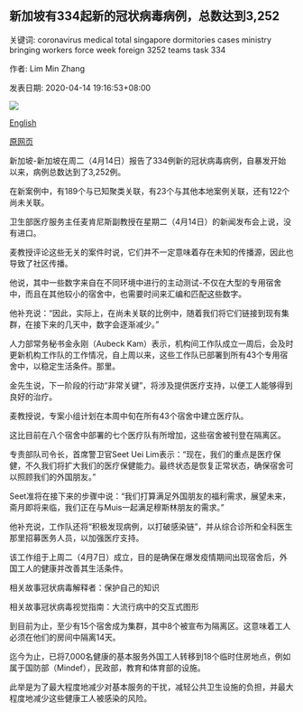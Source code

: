 ## 新加坡有334起新的冠状病毒病例，总数达到3,252

关键词: coronavirus medical total singapore dormitories cases ministry bringing workers force week foreign 3252 teams task 334

作者: Lim Min Zhang

发表日期: 2020-04-14 19:16:53+08:00

![](https://www.straitstimes.com/sites/default/files/styles/x_large/public/articles/2020/04/14/hzdorm0414a.jpg?itok=-JEP4_jt)

[English](334%20new%20coronavirus%20cases%20in%20Singapore%2C%20bringing%20total%20to%203%2C252.md)

[原网页](https://www.straitstimes.com/singapore/health/coronavirus-334-new-coronavirus-cases-bringing-total-to-3252)

新加坡-新加坡在周二（4月14日）报告了334例新的冠状病毒病例，自暴发开始以来，病例总数达到了3,252例。

在新案例中，有189个与已知聚类关联，有23个与其他本地案例关联，还有122个尚未关联。

卫生部医疗服务主任麦肯尼斯副教授在星期二（4月14日）的新闻发布会上说，没有进口。

麦教授评论这些无关的案件时说，它们并不一定意味着存在未知的传播源，因此也导致了社区传播。

他说，其中一些数字来自在不同环境中进行的主动测试-不仅在大型的专用宿舍中，而且在其他较小的宿舍中，也需要时间来汇编和匹配这些数字。

他补充说：“因此，实际上，在尚未关联的比例中，随着我们将它们链接到现有集群，在接下来的几天中，数字会逐渐减少。”

人力部常务秘书金永刚（Aubeck Kam）表示，机构间工作队成立一周后，会及时更新机构工作队的工作情况，自上周以来，这些工作队已部署到所有43个专用宿舍中，以稳定生活条件。那里。

金先生说，下一阶段的行动“非常关键”，将涉及提供医疗支持，以便工人能够得到良好的治疗。

麦教授说，专案小组计划在本周中旬在所有43个宿舍中建立医疗队。

这比目前在八个宿舍中部署的七个医疗队有所增加，这些宿舍被刊登在隔离区。

专责部队司令长，首席警卫官Seet Uei Lim表示：“现在，我们的重点是医疗保健，不久我们将扩大我们的医疗保健能力。最终状态是恢复正常状态，确保宿舍可以照顾我们的外国朋友。”

Seet准将在接下来的步骤中说：“我们打算满足外国朋友的福利需求，展望未来，斋月即将来临，我们正在与Muis一起满足穆斯林朋友的需求。”

他补充说，工作队还将“积极发现病例，以打破感染链”，并从综合诊所和全科医生那里招募医务人员，以加强医疗支持。

该工作组于上周二（4月7日）成立，目的是确保在爆发疫情期间出现宿舍后，外国工人的健康并改善其生活条件。

相关故事冠状病毒解释者：保护自己的知识

相关故事冠状病毒视觉指南：大流行病中的交互式图形

到目前为止，至少有15个宿舍成为集群，其中8个被宣布为隔离区。这意味着工人必须在他们的房间中隔离14天。

迄今为止，已将7,000名健康的基本服务外国工人转移到18个临时住房地点，例如属于国防部（Mindef），民政部，教育和体育部的设施。

此举是为了最大程度地减少对基本服务的干扰，减轻公共卫生设施的负担，并最大程度地减少这些健康工人被感染的风险。